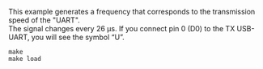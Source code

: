 This example generates a frequency that corresponds to the transmission speed of the "UART".  
The signal changes every 26 µs. If you connect pin 0 (D0) to the TX USB-UART, you will see the symbol “U”.
```
make
make load
```
